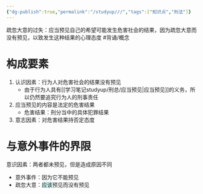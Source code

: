 ```yaml
---
{"dg-publish":true,"permalink":"/studyup///","tags":["知识点","刑法"]}
---
```


疏忽大意的过失：应当预见自己的希望可能发生危害社会的结果，因为疏忽大意而没有预见，以致发生这种结果的心理态度 #背诵/概念 
# 构成要素
1. 认识因素：行为人对危害社会的结果没有预见
	- 由于行为人具有[[学习笔记studyup/刑总/应当预见\|应当预见]]的义务，所以仍然要追究行为人的刑事责任
2. 应当预见的内容是法定的危害结果
	- 危害结果：刑分当中的具体犯罪结果
3. 意志因素：对危害结果持否定态度
# 与意外事件的界限
意识因素：两者都未预见，但是造成原因不同
- 意外事件：因为它不能预见
- 疏忽大意：<span style="background:rgba(173, 239, 239, 0.55)">应该</span>预见而没有预见